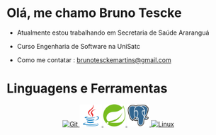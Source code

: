 
# Olá, me chamo Bruno Tescke

* Atualmente estou trabalhando em Secretaria de Saúde Araranguá
  
* Curso Engenharia de Software na UniSatc
  
* Como me contatar : brunotesckemartins@gmail.com



# Linguagens e Ferramentas

<div align="center">
  <!-- Git -->
  <a href="https://git-scm.com" target="_blank">
    <img src="https://git-scm.com/images/logos/downloads/Git-Icon-1788C.png" width="50" alt="Git" />
  </a>
  
  <!-- Java -->
  <a href="https://www.oracle.com/java/" target="_blank">
    <img src="https://raw.githubusercontent.com/devicons/devicon/master/icons/java/java-original.svg" width="50" alt="Java" />
  </a>

  <!-- Spring -->
  <a href="https://spring.io" target="_blank">
    <img src="https://raw.githubusercontent.com/devicons/devicon/master/icons/spring/spring-original.svg" width="50" alt="Spring" />
  </a>

  <!-- PostgreSQL -->
  <a href="https://www.postgresql.org/" target="_blank">
    <img src="https://raw.githubusercontent.com/devicons/devicon/master/icons/postgresql/postgresql-original.svg" width="50" alt="PostgreSQL" />
  </a>

  <!-- Linux -->
  <a href="https://kernel.org" target="_blank">
    <img src="https://upload.wikimedia.org/wikipedia/commons/a/af/Tux.png" width="50" alt="Linux" />
  </a>
</div>
